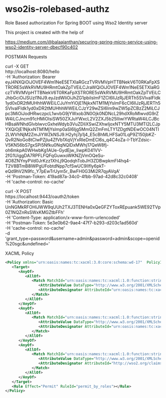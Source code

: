 # wso2is-rolebased-authz
Role Based authorization For Spring BOOT using Wso2 Identity server 

This project is created with the help of 

https://medium.com/@balaajanthan/securing-spring-micro-service-using-wso2-identity-server-dbecf90c402

POSTMAN Requests

curl -X GET \
  http://localhost:8080/hello \
  -H 'Authorization: Bearer eyJ4NXQiOiJOVEF4Wm1NeE5ETXlaRGczTVRVMVpHTTBNekV6T0RKaFpXSTRORE5sWkRVMU9HRmtOakZpTVEiLCJraWQiOiJOVEF4Wm1NeE5ETXlaRGczTVRVMVpHTTBNekV6T0RKaFpXSTRORE5sWkRVMU9HRmtOakZpTVEiLCJhbGciOiJSUzI1NiJ9.eyJzdWIiOiJhZG1pbiIsImF1ZCI6IlJzRjJERTh5SVlvalFIdk1yd0xDR2tMUHhhWWEiLCJuYmYiOjE1NjkxNTM1MjYsImF6cCI6IlJzRjJERTh5SVlvalFIdk1yd0xDR2tMUHhhWWEiLCJzY29wZSI6Im9wZW5pZCBzZ2MiLCJpc3MiOiJodHRwczpcL1wvbG9jYWxob3N0Ojk0NDNcL29hdXRoMlwvdG9rZW4iLCJncm91cHMiOlsiSW50ZXJuYWxcL2V2ZXJ5b25lIiwiYWRtaW4iLCJBcHBsaWNhdGlvblwvcGxheWdyb3VuZDIiXSwiZXhwIjoxNTY5MTU3MTI2LCJpYXQiOjE1NjkxNTM1MjYsImp0aSI6Ijg5MmQ2ZmFmLTY1ZDgtNDEwOC04NTI2LWVhNjM2ZmJiYWZkNSJ9.H2yhj7p1j4_E5cBhMLHFSa01LqP9Z150jbKZ-QvR2NoGo8tClwPZjlu4ZfVb1XqVjYxRIeDmECl6s_q4C4oZa-I-TbYZdsic-V5KN56bS7gxSPi5Nfku0NqNQlDxMWhj17QeW8fj-oh6mkpA0WHwbKg1AUe-GydEjw_liwpK041VV-2fG1UiggDA7RPFLFQFqGuwxoWKNZjVmOQeSu-4O8ZNYnyPVd0JrKzz1XhLj9QodqhTobJH3ZDBwpkmFI4hq4-T2V8BTmB8lWPgUFobtdNpp7cfSwUC9IIfly6pkT-eQd9hV2N9fc_Y7pEwTrUym5r_BwFH0G3Mi2R7qyAVqA' \
  -H 'Postman-Token: 419ad87a-34c0-4fbb-97ad-42d8c32c0408' \
  -H 'cache-control: no-cache'
  
  curl -X POST \
  https://localhost:9443/oauth2/token \
  -H 'Authorization: Basic UnNGMkRFOHlJWW9qUUh2TXJ3TENHa0xQeGFZYToxREpuank5WE92TVp0Z1NQZnRsSWxKMGZtbFFh' \
  -H 'Content-Type: application/x-www-form-urlencoded' \
  -H 'Postman-Token: 5e3e0b62-9ae4-47f7-b293-d203c1ad560d' \
  -H 'cache-control: no-cache' \
  -d 'grant_type=password&username=admin&password=admin&scope=openid%20sgc&undefined='
  
  
  
  
  XACML Policy
  
 

```xml
<Policy xmlns="urn:oasis:names:tc:xacml:3.0:core:schema:wd-17"  PolicyId="sample" RuleCombiningAlgId="urn:oasis:names:tc:xacml:1.0:rule-combining-algorithm:first-applicable" Version="1.0">
   <Target>
      <AnyOf>
         <AllOf>
            <Match MatchId="urn:oasis:names:tc:xacml:1.0:function:string-regexp-match">
               <AttributeValue DataType="http://www.w3.org/2001/XMLSchema#string">^/[a-z,A-Z,0-9]{3,100}$</AttributeValue>
               <AttributeDesignator AttributeId="urn:oasis:names:tc:xacml:1.0:resource:resource-id" Category="urn:oasis:names:tc:xacml:3.0:attribute-category:resource" DataType="http://www.w3.org/2001/XMLSchema#string" MustBePresent="true"></AttributeDesignator>
            </Match>
         </AllOf>
      </AnyOf>
      <AnyOf>
         <AllOf>
            <Match MatchId="urn:oasis:names:tc:xacml:1.0:function:string-equal">
               <AttributeValue DataType="http://www.w3.org/2001/XMLSchema#string">token_validation</AttributeValue>
               <AttributeDesignator AttributeId="urn:oasis:names:tc:xacml:1.0:action:action-id" Category="urn:oasis:names:tc:xacml:3.0:attribute-category:action" DataType="http://www.w3.org/2001/XMLSchema#string" MustBePresent="true"></AttributeDesignator>
            </Match>
         </AllOf>
      </AnyOf>
      <AnyOf>
         <AllOf>
            <Match MatchId="urn:oasis:names:tc:xacml:1.0:function:string-equal">
               <AttributeValue DataType="http://www.w3.org/2001/XMLSchema#string">admin</AttributeValue>
               <AttributeDesignator AttributeId="http://wso2.org/claims/role" Category="urn:oasis:names:tc:xacml:1.0:subject:access-subject" DataType="http://www.w3.org/2001/XMLSchema#string" MustBePresent="true"></AttributeDesignator>
            </Match>
         </AllOf>
      </AnyOf>
   </Target>
   <Rule Effect="Permit" RuleId="permit_by_roles"></Rule>
</Policy> 
```
